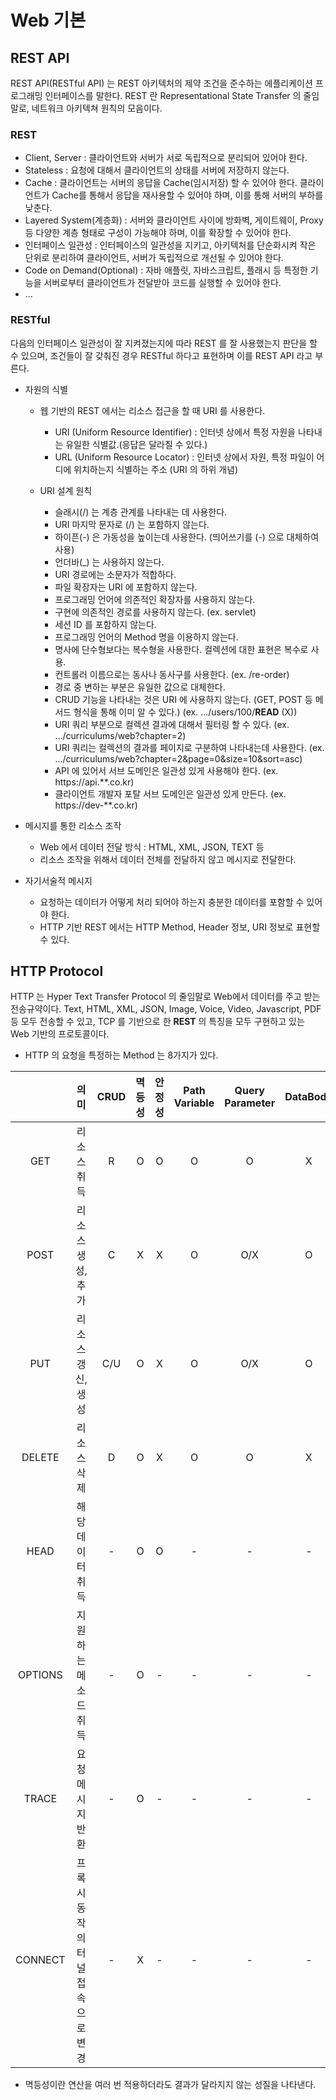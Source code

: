 # Web 기본

## REST API 

REST API(RESTful API) 는 REST 아키텍처의 제약 조건을 준수하는 에플리케이션 프로그래밍 인터페이스를 말한다. REST 란 Representational State Transfer 의 줄임말로, 네트워크 아키텍쳐 원칙의 모음이다.

### REST 

- Client, Server : 클라이언트와 서버가 서로 독립적으로 분리되어 있어야 한다.
- Stateless : 요청에 대해서 클라이언트의 상태를 서버에 저장하지 않는다.
- Cache : 클라이언트는 서버의 응답을 Cache(임시저장) 할 수 있어야 한다. 클라이언트가 Cache를 통해서 응답을 재사용할 수 있어야 하며, 이를 통해 서버의 부하를 낮춘다.
- Layered System(계층화) : 서버와 클라이언트 사이에 방화벽, 게이트웨이, Proxy 등 다양한 계층 형태로 구성이 가능해야 하며, 이를 확장할 수 있어야 한다.
- 인터페이스 일관성 : 인터페이스의 일관성을 지키고, 아키텍처를 단순화시켜 작은 단위로 분리하여 클라이언트, 서버가 독립적으로 개선될 수 있어야 한다.
- Code on Demand(Optional) : 자바 애플릿, 자바스크립트, 플래시 등 특정한 기능을 서버로부터 클라이언트가 전달받아 코드를 실행할 수 있어야 한다.
- ...


### RESTful

다음의 인터페이스 일관성이 잘 지켜졌는지에 따라 REST 를 잘 사용했는지 판단을 할 수 있으며, 조건들이 잘 갖춰진 경우 RESTful 하다고 표현하며 이를 REST API 라고 부른다.

+ 자원의 식별
  - 웹 기반의 REST 에서는 리소스 접근을 할 때 URI 를 사용한다.
    - URI (Uniform Resource Identifier) : 인터넷 상에서 특정 자원을 나타내는 유일한 식별값.(응답은 달라질 수 있다.)
    - URL (Uniform Resource Locator) : 인터넷 상에서 자원, 특정 파일이 어디에 위치하는지 식별하는 주소 (URI 의 하위 개념)

  - URI 설계 원칙
    - 슬래시(/) 는 계층 관계를 나타내는 데 사용한다.
    - URI 마지막 문자로 (/) 는 포함하지 않는다.
    - 하이픈(-) 은 가동성을 높이는데 사용한다. (띄어쓰기를 (-) 으로 대체하여 사용)
    - 언더바(_) 는 사용하지 않는다.
    - URI 경로에는 소문자가 적합하다.
    - 파일 확장자는 URI 에 포함하지 않는다.
    - 프로그래밍 언어에 의존적인 확장자를 사용하지 않는다.
    - 구현에 의존적인 경로를 사용하지 않는다. (ex. servlet)
    - 세션 ID 를 포함하지 않는다.
    - 프로그래밍 언어의 Method 명을 이용하지 않는다.
    - 명사에 단수형보다는 복수형을 사용한다. 컬렉션에 대한 표현은 복수로 사용.
    - 컨트롤러 이름으로는 동사나 동사구를 사용한다. (ex. /re-order)
    - 경로 중 변하는 부분은 유일한 값으로 대체한다.
    - CRUD 기능을 나타내는 것은 URI 에 사용하지 않는다. (GET, POST 등 메서드 형식을 통해 이미 알 수 있다.) (ex. .../users/100/**READ** (X))
    - URI 쿼리 부분으로 컬렉션 결과에 대해서 필터링 할 수 있다. (ex. .../curriculums/web?chapter=2)
    - URI 쿼리는 컬렉션의 결과를 페이지로 구분하여 나타내는데 사용한다. (ex. .../curriculums/web?chapter=2&page=0&size=10&sort=asc)
    - API 에 있어서 서브 도메인은 일관성 있게 사용해야 한다. (ex. https://api.**.co.kr)
    - 클라이언트 개발자 포탈 서브 도메인은 일관성 있게 만든다. (ex. https://dev-**.co.kr)

+ 메시지를 통한 리소스 조작
  - Web 에서 데이터 전달 방식 : HTML, XML, JSON, TEXT 등
  - 리소스 조작을 위해서 데이터 전체를 전달하지 않고 메시지로 전달한다. 

+ 자기서술적 메시지
  - 요청하는 데이터가 어떻게 처리 되어야 하는지 충분한 데이터를 포함할 수 있어야 한다.
  - HTTP 기반 REST 에서는 HTTP Method, Header 정보, URI 정보로 표현할 수 있다.


## HTTP Protocol

HTTP 는 Hyper Text Transfer Protocol 의 줄임말로 Web에서 데이터를 주고 받는 전송규약이다. Text, HTML, XML, JSON, Image, Voice, Video, Javascript, PDF 등 모두 전송할 수 있고, TCP 를 기반으로 한 **REST** 의 특징을 모두 구현하고 있는 Web 기반의 프로토콜이다.

- HTTP 의 요청을 특정하는 Method 는 8가지가 있다.


|  | 의미 | CRUD | 멱등성 | 안정성 | Path Variable | Query Parameter | DataBody |
| :---: | :---: | :---: | :---: | :---: | :---: | :---: | :---: |
|GET|리소스 취득|R|O|O|O|O|X|
|POST|리소스 생성, 추가|C|X|X|O|O/X|O|
|PUT|리소스 갱신, 생성|C/U|O|X|O|O/X|O|
|DELETE|리소스 삭제|D|O|X|O|O|X|
|HEAD|해당 데이터 취득|-|O|O|-|-|-|
|OPTIONS|지원하는 메소드 취득|-|O|-|-|-|-|
|TRACE|요청 메시지 반환|-|O|-|-|-|-|
|CONNECT|프록시 동작의 터널 접속으로 변경|-|X|-|-|-|-|

* 멱등성이란 연산을 여러 번 적용하더라도 결과가 달라지지 않는 성질을 나타낸다.



